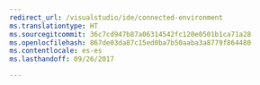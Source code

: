 ```yaml
---
redirect_url: /visualstudio/ide/connected-environment
ms.translationtype: HT
ms.sourcegitcommit: 36c7cd947b87a06314542fc120e0501b1ca71a28
ms.openlocfilehash: 867de03da87c15ed0ba7b50aaba3a8779f864480
ms.contentlocale: es-es
ms.lasthandoff: 09/26/2017

---
```

